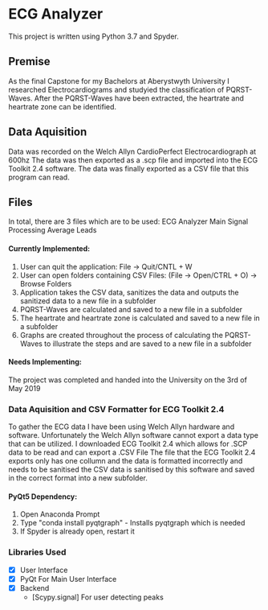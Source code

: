 # ECG Analyzer
This project is written using Python 3.7 and Spyder.

## Premise
As the final Capstone for my Bachelors at Aberystwyth University I researched Electrocardiograms and studyied the classification of PQRST-Waves. 
After the PQRST-Waves have been extracted, the heartrate and heartrate zone can be identified.

## Data Aquisition
Data was recorded on the Welch Allyn CardioPerfect Electrocardiograph at 600hz
The data was then exported as a .scp file and imported into the ECG Toolkit 2.4 software.
The data was finally exported as a CSV file that this program can read.

## Files
In total, there are 3 files which are to be used:
	ECG Analyzer Main
	Signal Processing
	Average Leads

#### Currently Implemented:
1. User can quit the application: File -> Quit/CNTL + W
2. User can open folders containing CSV Files: (File -> Open/CTRL + O) -> Browse Folders
3. Application takes the CSV data, sanitizes the data and outputs the sanitized data to a new file in a subfolder
4. PQRST-Waves are calculated and saved to a new file in a subfolder
5. The heartrate and heartrate zone is calculated and saved to a new file in a subfolder
6. Graphs are created throughout the process of calculating the PQRST-Waves to illustrate the steps and are saved to a new file in a subfolder

#### Needs Implementing:
The project was completed and handed into the University on the 3rd of May 2019

### Data Aquisition and CSV Formatter for ECG Toolkit 2.4
To gather the ECG data I have been using Welch Allyn hardware and software. Unfortunately the Welch Allyn software cannot export a data type that can be utilized.
I downloaded ECG Toolkit 2.4 which allows for .SCP data to be read and can export a .CSV File
The file that the ECG Toolkit 2.4 exports only has one collumn and the data is formatted incorrectly and needs to be sanitised the CSV data is sanitised by this software and saved in the correct format into a new subfolder.

#### PyQt5 Dependency:
1. Open Anaconda Prompt
2. Type "conda install pyqtgraph" - Installs pyqtgraph which is needed
3. If Spyder is already open, restart it

### Libraries Used
- [x] User Interface
 - [x] PyQt For Main User Interface
- [x] Backend 
  - [Scypy.signal] For user detecting peaks
